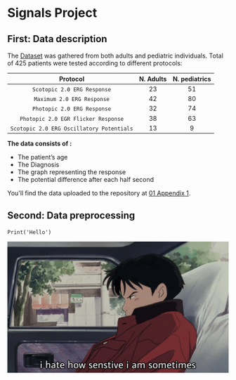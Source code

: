 # **Signals Project**
## First: Data description 

The [Dataset](https://ieee-dataport.org/open-access/oculusgraphy-pediatric-and-adults-electroretinograms-database) was gathered from both adults and pediatric individuals.
Total of 425 patients were tested according to different protocols:

| Protocol | N. Adults | N. pediatrics |
| :---: | :---: | :---: |
| `Scotopic 2.0 ERG Response` | 23 | 51 |
| `Maximum 2.0 ERG Response` | 42 | 80 |
| `Photopic 2.0 ERG Response` | 32 | 74 |
| `Photopic 2.0 EGR Flicker Response` | 38 | 63 | 
|`Scotopic 2.0 ERG Oscillatory Potentials`| 13 | 9 |

**The data consists of :**
- The patient’s age
- The Diagnosis 
- The graph representing the response 
- The potential difference after each half second

You'll find the data uploaded to the repository at [01 Appendix 1](https://github.com/FGamil/Signals_Project/blob/main/01%20Appendix%201.xlsx).

## Second: Data preprocessing
```
Print('Hello')
```
<div>
<img src="https://github.com/FGamil/Signals_Project/blob/main/senstive.jpg"width=600 heigth=600>   
</div>

